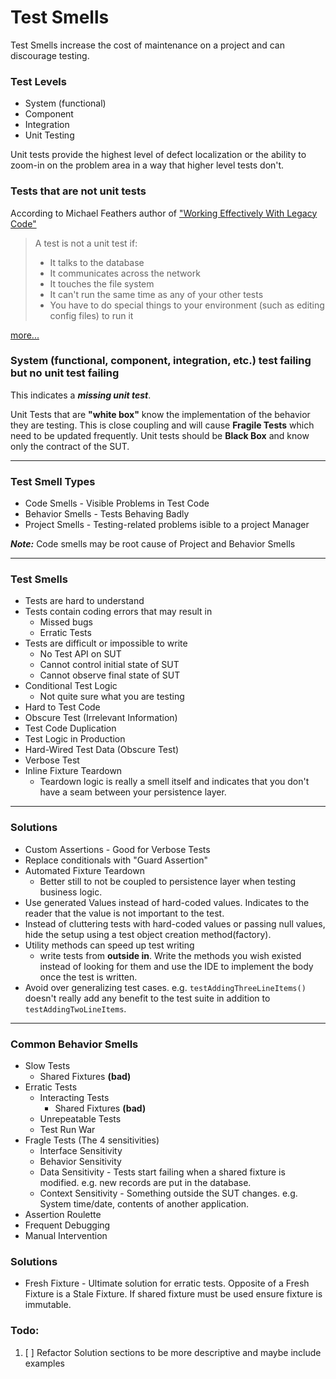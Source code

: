 # Test Smells

Test Smells increase the cost of maintenance on a project and can discourage testing. 

### Test Levels
- System (functional)
- Component
- Integration
- Unit Testing

Unit tests provide the highest level of defect localization or the ability to zoom-in on the problem area in a way that higher level tests don't.

### Tests that are not unit tests

According to Michael Feathers author of ["Working Effectively With Legacy Code"](http://www.amazon.com/Working-Effectively-Legacy-Michael-Feathers/dp/0131177052)

> A test is not a unit test if:
>  
> * It talks to the database
> * It communicates across the network
> * It touches the file system
> * It can't run the same time as any of your other tests
> * You have to do special things to your environment (such as editing config files) to run it

[more...](http://www.artima.com/weblogs/viewpost.jsp?thread=126923)

### System (functional, component, integration, etc.) test failing but no unit test failing
This indicates a ***missing unit test***. 

Unit Tests that are __"white box"__ know the implementation of the behavior they are testing.
This is close coupling and will cause __Fragile Tests__ which need to be updated frequently. Unit tests should be __Black Box__ and know only the contract of the SUT.

---

### Test Smell Types
- Code Smells - Visible Problems in Test Code
- Behavior Smells - Tests Behaving Badly
- Project Smells - Testing-related problems isible to a project Manager

***Note:*** Code smells may be root cause of Project and Behavior Smells

---

### Test Smells
- Tests are hard to understand
- Tests contain coding errors that may result in
	- Missed bugs
	- Erratic Tests
- Tests are difficult or impossible to write
	- No Test API on SUT
	- Cannot control initial state of SUT
	- Cannot observe final state of SUT
- Conditional Test Logic
	- Not quite sure what you are testing 
- Hard to Test Code
- Obscure Test (Irrelevant Information)
- Test Code Duplication
- Test Logic in Production
- Hard-Wired Test Data (Obscure Test)
- Verbose Test
- Inline Fixture Teardown
	- Teardown logic is really a smell itself and indicates that you don't have a seam between your persistence layer. 

---

### Solutions
- Custom Assertions - Good for Verbose Tests 
- Replace conditionals with "Guard Assertion"
- Automated Fixture Teardown	
	- Better still to not be coupled to persistence layer when testing business logic.  
- Use generated Values instead of hard-coded values. Indicates to the reader that the value is not important to the test. 
- Instead of cluttering tests with hard-coded values or passing null values, hide the setup using a test object creation method(factory). 
- Utility methods can speed up test writing
	- write tests from __outside in__. Write the methods you wish existed instead of looking for them and use the IDE to implement the body once the test is written. 
- Avoid over generalizing test cases. e.g. `testAddingThreeLineItems()` doesn't really add any benefit to the test suite in addition to `testAddingTwoLineItems`.

---

### Common Behavior Smells
- Slow Tests
	- Shared Fixtures __(bad)__ 
- Erratic Tests
	- Interacting Tests 
		- Shared Fixtures __(bad)__ 
	- Unrepeatable Tests
	- Test Run War	 
- Fragle Tests (The 4 sensitivities)
	- Interface Sensitivity
	- Behavior Sensitivity
	- Data Sensitivity - Tests start failing when a shared fixture is modified. e.g. new records are put in the database. 
	- Context Sensitivity - Something outside the SUT changes. e.g. System time/date, contents of another application.
- Assertion Roulette
- Frequent Debugging
- Manual Intervention

### Solutions
- Fresh Fixture - Ultimate solution for erratic tests. Opposite of a Fresh Fixture is a Stale Fixture. If shared fixture must be used ensure fixture is immutable. 


### Todo:
1. [ ] Refactor Solution sections to be more descriptive and maybe include examples
